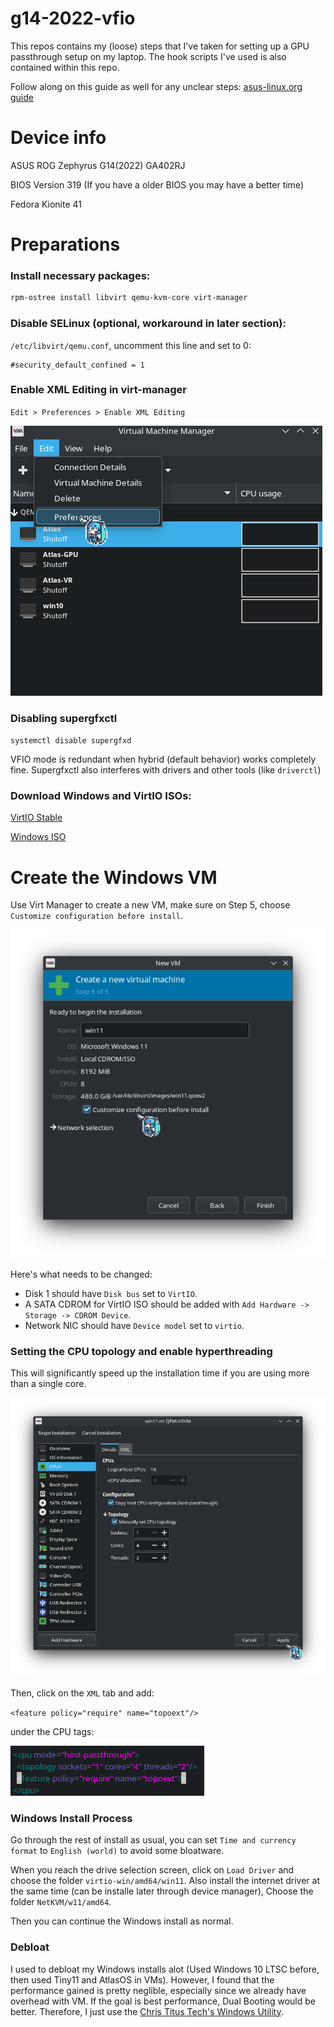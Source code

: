 # g14-2022-vfio
This repos contains my (loose) steps that I've taken for setting up a GPU passthrough setup on my laptop. The hook scripts I've used is also contained within this repo.

Follow along on this guide as well for any unclear steps: [asus-linux.org guide](https://asus-linux.org/guides/vfio-guide/)

# Device info
ASUS ROG Zephyrus G14(2022) GA402RJ

BIOS Version 319
(If you have a older BIOS you may have a better time)

Fedora Kionite 41

# Preparations

### Install necessary packages:

```bash
rpm-ostree install libvirt qemu-kvm-core virt-manager
```

### Disable SELinux (optional, workaround in later section):

`/etc/libvirt/qemu.conf`, uncomment this line and set to 0:

```
#security_default_confined = 1
```

### Enable XML Editing in virt-manager

`Edit > Preferences > Enable XML Editing`

![Virt Manager Image](images/XML_Editing.png)

### Disabling supergfxctl

`systemctl disable supergfxd`

VFIO mode is redundant when hybrid (default behavior) works completely fine. Supergfxctl also interferes with drivers and other tools (like `driverctl`)


### Download Windows and VirtIO ISOs:

[VirtIO Stable](https://fedorapeople.org/groups/virt/virtio-win/direct-downloads/stable-virtio/virtio-win.iso)

[Windows ISO](https://massgrave.dev/windows_11_links)


# Create the Windows VM

Use Virt Manager to create a new VM, make sure on Step 5, choose `Customize configuration before install`.

![VM Creation Option](images/Customize_config.png)

Here's what needs to be changed:

- Disk 1 should have `Disk bus` set to `VirtIO`.
- A SATA CDROM for VirtIO ISO should be added with `Add Hardware -> Storage -> CDROM Device`.
- Network NIC should have `Device model` set to `virtio`.

### Setting the CPU topology and enable hyperthreading

This will significantly speed up the installation time if you are using more than a single core.

![CPU Mneu](images/CPU_config.png)

Then, click on the `XML` tab and add: 

`<feature policy="require" name="topoext"/>`

under the CPU tags:

![CPU XML](images/CPU_xml.png)

### Windows Install Process

Go through the rest of install as usual, you can set `Time and currency format` to `English (world)` to avoid some bloatware.

When you reach the drive selection screen, click on `Load Driver` and choose the folder `virtio-win/amd64/win11`. Also install the internet driver at the same time (can be installe later through device manager), Choose the folder `NetKVM/w11/amd64`.

Then you can continue the Windows install as normal.

### Debloat

I used to debloat my Windows installs alot (Used Windows 10 LTSC before, then used Tiny11 and AtlasOS in VMs). However, I found that the performance gained is pretty neglible, especially since we already have overhead with VM. If the goal is best performance, Dual Booting would be better. Therefore, I just use the [Chris Titus Tech's Windows Utility](https://github.com/ChrisTitusTech/winutil).